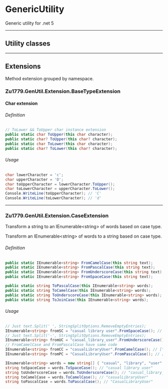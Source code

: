 # GenericUtility
Generic utility for .net 5

---

## Utility classes

---

## Extensions

Method extension grouped by namespace.

### Zu1779.GenUtil.Extension.BaseTypeExtension

#### Char extension
###### Definition
````csharp
// ToLower && ToUpper char instance extension
public static char ToUpper(this char character);
public static char? ToUpper(this char? character);
public static char ToLower(this char character);
public static char? ToLower(this char? character);
````
###### Usage
````csharp
char lowerCharacter = 'c';
char upperCharacter = 'D';
char toUpperCharacter = lowerCharacter.ToUpper();
char toLowerCharacter = upperCharacter.ToLower();
Console.WriteLine(toUpperCharacter); // 'C'
Console.WriteLine(toLowerCharacter); // 'd'
````

---
### Zu1779.GenUtil.Extension.CaseExtension
Transform a string to an IEnumerable\<string> of words based on case type.

Transform an IEnumerable\<string> of words to a string based on case type.

###### Definition
````csharp
public static IEnumerable<string> FromCamelCase(this string text);
public static IEnumerable<string> FromPascalCase(this string text);
public static IEnumerable<string> FromUnderscoreCase(this string text);
public static IEnumerable<string> FromSpaceCase(this string text);

public static string ToPascalCase(this IEnumerable<string> words);
public static string ToCamelCase(this IEnumerable<string> words);
public static string ToUnderscoreCase(this IEnumerable<string> words);
public static string ToJoinCase(this IEnumerable<string> words);
````
###### Usage
````csharp
// Just text.Split(' ', StringSplitOptions.RemoveEmptyEntries);
IEnumerable<string> fromSC = "casual library user".FromSpaceCase(); // ["casual","library","user"]
// Just text.Split('-', StringSplitOptions.RemoveEmptyEntries);
IEnumerable<string> fromUC = "casual_library_user".FromUnderscoreCase(); // ["casual","library","user"]
// FromCamelCase and FromPascalCase have same code
IEnumerable<string> fromCC = "casualLibraryUser".FromCamelCase(); // ["casual","library","user"]
IEnumerable<string> fromPC = "CasualLibraryUser".FromPascalCase(); // ["casual","library","user"]

IEnumerable<string> words = new string[] { "casual", "library", "user" };
string toSpaceCase = words.ToSpaceCase(); // "casual library user"
string toUnderscoreCase = words.ToUnderscoreCase(); // "casual_library_user"
string toCamelCase = words.ToCamelCase(); // "casualLibraryUser"
string toPascalCase = words.ToPascalCase(); // "CasualLibraryUser"
````